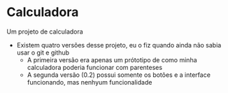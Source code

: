 # Calculadora
 Um projeto de calculadora
+ Existem quatro versões desse projeto, eu o fiz quando ainda não sabia usar o git e github
  - A primeira versão era apenas um prótotipo de como minha calculadora poderia funcionar com parenteses
  - A segunda versão (0.2) possui somente os botões e a interface funcionando, mas nenhyum funcionalidade
